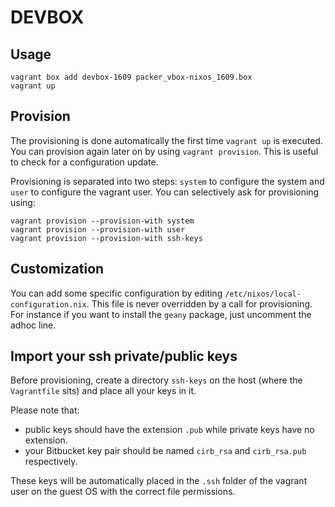 # DEVBOX


## Usage

```
vagrant box add devbox-1609 packer_vbox-nixos_1609.box
vagrant up
```

## Provision

The provisioning is done automatically the first time `vagrant up` is executed. You can provision again later on by using `vagrant provision`. This is useful to check for a configuration update.

Provisioning is separated into two steps: `system` to configure the system and `user` to configure the vagrant user. You can selectively ask for provisioning using:

```
vagrant provision --provision-with system
vagrant provision --provision-with user
vagrant provision --provision-with ssh-keys
```

## Customization

You can add some specific configuration by editing `/etc/nixos/local-configuration.nix`. This file is never overridden by a call for provisioning. For instance if you want to install the `geany` package, just uncomment the adhoc line.

## Import your ssh private/public keys

Before provisioning, create a directory `ssh-keys` on the host (where the `Vagrantfile` sits) and place all your keys in it.

Please note that:

* public keys should have the extension `.pub` while private keys have no extension.
* your Bitbucket key pair should be named `cirb_rsa` and `cirb_rsa.pub` respectively.

These keys will be automatically placed in the `.ssh` folder of the vagrant user on the guest OS with the correct file permissions.
